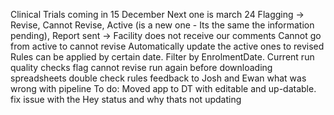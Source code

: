 Clinical Trials coming in 15 December
Next one is march 24
Flagging -> Revise, Cannot Revise, Active (is a new one - Its the same the information pending),
Report sent ->
Facility does not receive our comments
Cannot go from active to cannot revise
Automatically update the active ones to revised
Rules can be applied by certain date. Filter by EnrolmentDate.
Current
run quality checks
flag cannot revise
run again before downloading spreadsheets
double check rules
feedback to Josh and Ewan what was wrong with pipeline
To do:
Moved app to DT with editable and up-datable. fix issue with the Hey status and why thats not updating
